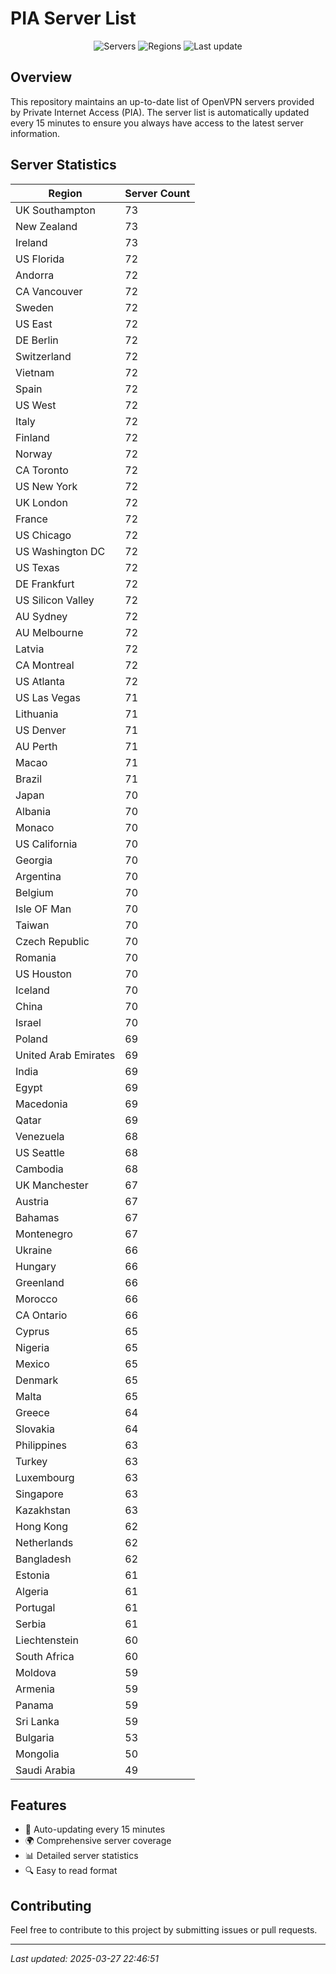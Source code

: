 # PIA Server List

<div align="center">

![Servers](https://img.shields.io/badge/servers-6,561-blue)
![Regions](https://img.shields.io/badge/regions-97-blue)
![Last update](https://img.shields.io/badge/Last_Updated-March_27_2025_17:46_EST-blue)

</div>

## Overview
This repository maintains an up-to-date list of OpenVPN servers provided by Private Internet Access (PIA). The server list is automatically updated every 15 minutes to ensure you always have access to the latest server information.

## Server Statistics
| Region | Server Count |
|--------|--------------|
| UK Southampton                 | 73           |
| New Zealand                    | 73           |
| Ireland                        | 73           |
| US Florida                     | 72           |
| Andorra                        | 72           |
| CA Vancouver                   | 72           |
| Sweden                         | 72           |
| US East                        | 72           |
| DE Berlin                      | 72           |
| Switzerland                    | 72           |
| Vietnam                        | 72           |
| Spain                          | 72           |
| US West                        | 72           |
| Italy                          | 72           |
| Finland                        | 72           |
| Norway                         | 72           |
| CA Toronto                     | 72           |
| US New York                    | 72           |
| UK London                      | 72           |
| France                         | 72           |
| US Chicago                     | 72           |
| US Washington DC               | 72           |
| US Texas                       | 72           |
| DE Frankfurt                   | 72           |
| US Silicon Valley              | 72           |
| AU Sydney                      | 72           |
| AU Melbourne                   | 72           |
| Latvia                         | 72           |
| CA Montreal                    | 72           |
| US Atlanta                     | 72           |
| US Las Vegas                   | 71           |
| Lithuania                      | 71           |
| US Denver                      | 71           |
| AU Perth                       | 71           |
| Macao                          | 71           |
| Brazil                         | 71           |
| Japan                          | 70           |
| Albania                        | 70           |
| Monaco                         | 70           |
| US California                  | 70           |
| Georgia                        | 70           |
| Argentina                      | 70           |
| Belgium                        | 70           |
| Isle OF Man                    | 70           |
| Taiwan                         | 70           |
| Czech Republic                 | 70           |
| Romania                        | 70           |
| US Houston                     | 70           |
| Iceland                        | 70           |
| China                          | 70           |
| Israel                         | 70           |
| Poland                         | 69           |
| United Arab Emirates           | 69           |
| India                          | 69           |
| Egypt                          | 69           |
| Macedonia                      | 69           |
| Qatar                          | 69           |
| Venezuela                      | 68           |
| US Seattle                     | 68           |
| Cambodia                       | 68           |
| UK Manchester                  | 67           |
| Austria                        | 67           |
| Bahamas                        | 67           |
| Montenegro                     | 67           |
| Ukraine                        | 66           |
| Hungary                        | 66           |
| Greenland                      | 66           |
| Morocco                        | 66           |
| CA Ontario                     | 66           |
| Cyprus                         | 65           |
| Nigeria                        | 65           |
| Mexico                         | 65           |
| Denmark                        | 65           |
| Malta                          | 65           |
| Greece                         | 64           |
| Slovakia                       | 64           |
| Philippines                    | 63           |
| Turkey                         | 63           |
| Luxembourg                     | 63           |
| Singapore                      | 63           |
| Kazakhstan                     | 63           |
| Hong Kong                      | 62           |
| Netherlands                    | 62           |
| Bangladesh                     | 62           |
| Estonia                        | 61           |
| Algeria                        | 61           |
| Portugal                       | 61           |
| Serbia                         | 61           |
| Liechtenstein                  | 60           |
| South Africa                   | 60           |
| Moldova                        | 59           |
| Armenia                        | 59           |
| Panama                         | 59           |
| Sri Lanka                      | 59           |
| Bulgaria                       | 53           |
| Mongolia                       | 50           |
| Saudi Arabia                   | 49           |

## Features
- 🔄 Auto-updating every 15 minutes
- 🌍 Comprehensive server coverage
- 📊 Detailed server statistics
- 🔍 Easy to read format

## Contributing
Feel free to contribute to this project by submitting issues or pull requests.

---
*Last updated: 2025-03-27 22:46:51*